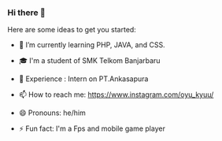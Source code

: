 ### Hi there 👋

Here are some ideas to get you started:


- 🌱 I’m currently learning PHP, JAVA, and CSS.
- 🎓 I'm a student of SMK Telkom Banjarbaru

- 💬 Experience : Intern on PT.Ankasapura
- 📫 How to reach me: https://www.instagram.com/oyu_kyuu/
- 😄 Pronouns: he/him
- ⚡ Fun fact: I'm a Fps and mobile game player
